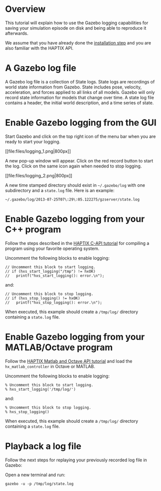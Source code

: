 # Overview

This tutorial will explain how to use the Gazebo logging capabilities for
saving your simulation episode on disk and being able to reproduce it
afterwards.

We assume that you have already done the
[installation step](/tutorials?tut=haptix_install&cat=haptix)
and you are also familiar with the HAPTIX API.

# A Gazebo log file

A Gazebo log file is a collection of State logs. State logs are recordings of
world state information from Gazebo. State includes pose, velocity, acceleration,
and forces applied to all links of all models. Gazebo will only record state
information for models that change over time. A state log file contains a header,
the initial world description, and a time series of state.

# Enable Gazebo logging from the GUI

Start Gazebo and click on the top right icon of the menu bar when you are ready
to start your logging.

[[file:files/logging_1.png|800px]]

A new pop-up window will appear. Click on the red record button to start the log.
Click on the same icon again when needed to stop logging.

[[file:files/logging_2.png|800px]]

A new time stamped directory should exist in `~/.gazebo/log` with one
subdirectory and a `state.log` file. Here is an example:

~~~
~/.gazebo/log/2013-07-25T07\:29\:05.122275/gzserver/state.log
~~~

# Enable Gazebo logging from your C++ program

Follow the steps described in the
[HAPTIX C-API tutorial](/tutorials?cat=haptix&tut=haptix_comm)
for compiling a program using your favorite operating system.

Uncomment the following blocks to enable logging:

~~~
// Uncomment this block to start logging.
// if (hxs_start_logging("/tmp") != hxOK)
//   printf("hxs_start_logging(): error.\n");
~~~

and:

~~~
// Uncomment this block to stop logging.
// if (hxs_stop_logging() != hxOK)
//   printf("hxs_stop_logging(): error.\n");
~~~

When executed, this example should create a `/tmp/log/` directory containing a
`state.log` file.

# Enable Gazebo logging from your MATLAB/Octave program

Follow the
[HAPTIX Matlab and Octave API tutorial](/tutorials?cat=haptix&tut=haptix_matlab)
and load the `hx_matlab_controller` in Octave or MATLAB.

Uncomment the following blocks to enable logging:

~~~
% Uncomment this block to start logging.
% hxs_start_logging('/tmp/log/')
~~~

and:

~~~
% Uncomment this block to stop logging.
% hxs_stop_logging()
~~~

When executed, this example should create a `/tmp/log/` directory containing a
`state.log` file.

# Playback a log file

Follow the next steps for replaying your previously recorded log file in Gazebo:

Open a new terminal and run:

~~~
gazebo -u -p /tmp/log/state.log
~~~
